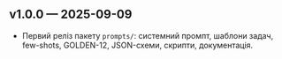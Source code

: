 ## v1.0.0 — 2025-09-09

- Первий реліз пакету `prompts/`: системний промпт, шаблони задач, few-shots, GOLDEN-12, JSON-схеми, скрипти, документація.
